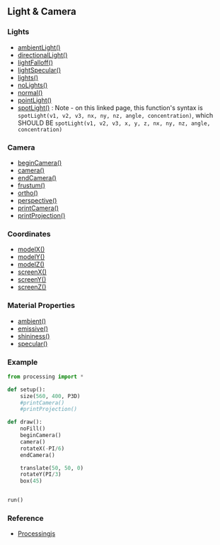 ## Light & Camera

### Lights

* [ambientLight()](http://processing.org/reference/ambientLight_.html)
* [directionalLight()](http://processing.org/reference/directionalLight_.html)
* [lightFalloff()](http://processing.org/reference/lightFalloff_.html)
* [lightSpecular()](http://processing.org/reference/lightSpecular_.html)
* [lights()](http://processing.org/reference/lights_.html)
* [noLights()](http://processing.org/reference/noLights_.html)
* [normal()](http://processing.org/reference/normal_.html)
* [pointLight()](http://processing.org/reference/pointLight_.html)
* [spotLight()](http://processing.org/reference/spotLight_.html) : Note - on this linked page, this function's syntax is `spotLight(v1, v2, v3, nx, ny, nz, angle, concentration)`, which SHOULD BE `spotLight(v1, v2, v3, x, y, z, nx, ny, nz, angle, concentration)`

### Camera

* [beginCamera()](http://processing.org/reference/beginCamera_.html)
* [camera()](http://processing.org/reference/camera_.html)
* [endCamera()](http://processing.org/reference/endCamera_.html)
* [frustum()](http://processing.org/reference/frustum_.html)
* [ortho()](http://processing.org/reference/ortho_.html)
* [perspective()](http://processing.org/reference/perspective_.html)
* [printCamera()](http://processing.org/reference/printCamera_.html)
* [printProjection()](http://processing.org/reference/printProjection_.html)

### Coordinates

* [modelX()](http://processing.org/reference/modelX_.html)
* [modelY()](http://processing.org/reference/modelY_.html)
* [modelZ()](http://processing.org/reference/modelZ_.html)
* [screenX()](http://processing.org/reference/screenX_.html)
* [screenY()](http://processing.org/reference/screenY_.html)
* [screenZ()](http://processing.org/reference/screenZ_.html)

### Material Properties

* [ambient()](http://processing.org/reference/ambient_.html)
* [emissive()](http://processing.org/reference/emissive_.html)
* [shininess()](http://processing.org/reference/shininess_.html)
* [specular()](http://processing.org/reference/specular_.html)

### Example

```python
from processing import *

def setup():
    size(560, 400, P3D)
    #printCamera()
    #printProjection()

def draw():
    noFill()
    beginCamera()
    camera()
    rotateX(-PI/6)
    endCamera()

    translate(50, 50, 0)
    rotateY(PI/3)
    box(45)


run()
```

### Reference

* [Processingjs](http://processing.org/reference/)
